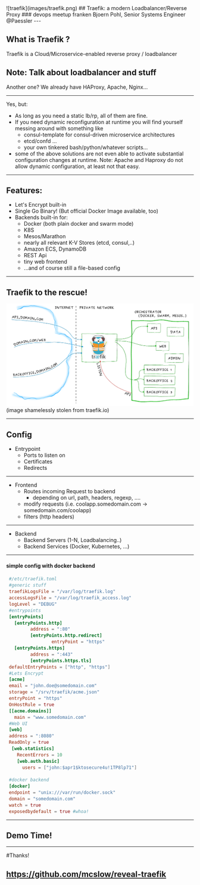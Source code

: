 <section data-state="no-title-footer">
![traefik](images/traefik.png)
## Traefik: a modern Loadbalancer/Reverse Proxy 
### devops meetup franken
Bjoern Pohl, Senior Systems Engineer @Paessler
---

## What is Traefik ?

Traefik is a Cloud/Microservice-enabled reverse proxy / loadbalancer

Note: Talk about loadbalancer and stuff
---

Another one? We already have HAProxy, Apache, Nginx...

---

Yes, but:
* As long as you need a static lb/rp, all of them are fine.
* If you need dynamic reconfiguration at runtime you will find yourself messing around with something like
  * consul-template for consul-driven microservice architectures
  * etcd/confd ...
  * your own tinkered bash/python/whatever scripts...
* some of the above solutions are not even able to activate substantial configuration changes at runtime.
Note: Apache and Haproxy do not allow dynamic configuration, at least not that easy.
---
## Features:
* Let's Encrypt built-in
* Single Go Binary! (But official Docker Image available, too)
* Backends built-in for:
  * Docker (both plain docker and swarm mode)
  * K8S
  * Mesos/Marathon
  * nearly all relevant K-V Stores (etcd, consul,..)
  * Amazon ECS, DynamoDB
  * REST Api
  * tiny web frontend
  * ...and of course still a file-based config
---
## Traefik to the rescue!
![architecture](images/architecture.png)
(image shamelessly stolen from traefik.io)

---
## Config
* Entrypoint
  * Ports to listen on
  * Certificates
  * Redirects
---
* Frontend
  * Routes incoming Request to backend
    * depending on url, path, headers, regexp, ....
  * modify requests (i.e. coolapp.somedomain.com -> somedomain.com/coolapp)
  * filters (http headers)
---
* Backend
  * Backend Servers (1-N, Loadbalancing..)
  * Backend Services (Docker, Kubernetes, ...) 

---
#### simple config with docker backend
```toml
 #/etc/traefik.toml
 #generic stuff
 traefikLogsFile = "/var/log/traefik.log"
 accessLogsFile = "/var/log/traefik_access.log"
 logLevel = "DEBUG"
 #entrypoints
 [entryPoints]
   [entryPoints.http]
         address = ":80"
         [entryPoints.http.redirect]
                 entryPoint = "https"
   [entryPoints.https]
         address = ":443"
         [entryPoints.https.tls]
 defaultEntryPoints = ["http", "https"]
 #Lets Encrypt
 [acme]
 email = "john.doe@somedomain.com"
 storage = "/srv/traefik/acme.json"
 entryPoint = "https"
 OnHostRule = true
 [[acme.domains]]
   main = "www.somedomain.com"
 #Web UI
 [web]
 address = ":8080"
 ReadOnly = true
  [web.statistics]
    RecentErrors = 10
    [web.auth.basic]
      users = ["john:$apr1$ktosecure4u!1TP8lp71"]
 
 #docker backend
 [docker]
 endpoint = "unix:///var/run/docker.sock"
 domain = "somedomain.com"
 watch = true
 exposedbydefault = true #whoa! 
```
---

# Demo Time!

---

#Thanks!

## https://github.com/mcslow/reveal-traefik



